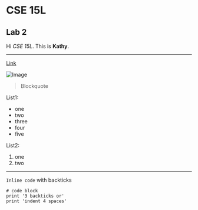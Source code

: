 # CSE 15L
## Lab 2


Hi *CSE 15L*.
This is **Kathy**.

---

[Link](http://a.com)

![Image](http://url/a.png)

> Blockquote

List1:
* one
* two
* three
* four
* five

List2:
1. one
2. two

---

`Inline code` with backticks

```
# code block
print '3 backticks or'
print 'indent 4 spaces'
```
